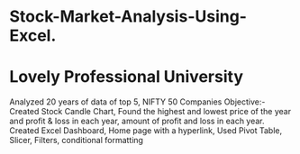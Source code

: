# Stock-Market-Analysis-Using-Excel.
# Lovely Professional University
Analyzed 20 years of data of top 5, NIFTY 50 Companies
Objective:- Created Stock Candle Chart, Found the highest
and lowest price of the year and profit & loss in each year,
amount of profit and loss in each year. Created Excel
Dashboard, Home page with a hyperlink, Used Pivot Table,
Slicer, Filters, conditional formatting
